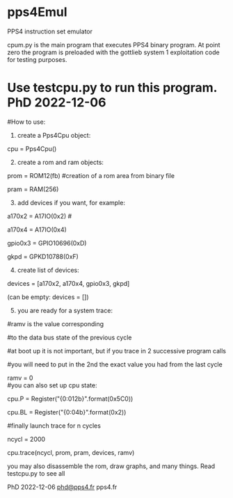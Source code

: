 # pps4Emul
PPS4 instruction set emulator

cpum.py is the main program that executes PPS4 binary program. At point zero the program is preloaded with the gottlieb system 1 exploitation code for testing purposes.


Use testcpu.py to run this program.
PhD 2022-12-06
===


#How to use:

1) create a Pps4Cpu object: 

cpu = Pps4Cpu()


2) create a rom and ram objects:

prom = ROM12(fb) #creation of a rom area from binary file

pram = RAM(256)


3) add devices if you want, for example:

a170x2  = A17IO(0x2)       #

a170x4  = A17IO(0x4)

gpio0x3 = GPIO10696(0xD)

gkpd    = GPKD10788(0xF)


4) create list of devices:

devices = [a170x2, a170x4, gpio0x3, gkpd]

(can be empty: devices = [])


5) you are ready for a system trace:

 #ramv is the value corresponding

 #to the data bus state of the previous cycle

 #at boot up it is not important, but if you trace in 2 successive program calls

 #you will need to put in the 2nd the exact value you had from the last cycle

ramv = 0		
 #you can also set up cpu state:

cpu.P = Register("{0:012b}".format(0x5C0))

cpu.BL = Register("{0:04b}".format(0x2))

 #finally launch trace 	for n cycles 

ncycl = 2000	

cpu.trace(ncycl, prom, pram, devices, ramv)

you may also disassemble the rom, draw graphs, and many things. Read testcpu.py to see all

PhD 2022-12-06
phd@pps4.fr
pps4.fr